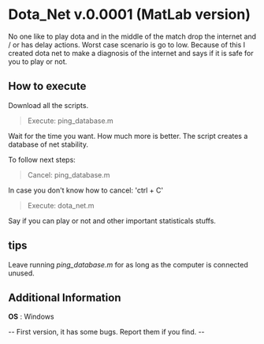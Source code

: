 # Dota_Net v.0.0001   (MatLab version) 

No one like to play dota and in the middle of the match drop the internet and / or has delay actions. Worst case scenario is go to low. Because of this I created dota net to make a diagnosis of the internet and says if it is safe for you to play or not.

## How to execute

Download all the scripts.

> Execute: ping_database.m

Wait for the time you want. How much more is better. The script creates a database of net stability.

To follow next steps:

> Cancel: ping_database.m

In case you don't know how to cancel: 'ctrl + C'

> Execute: dota_net.m

Say if you can play or not and other important statisticals stuffs.

## tips

Leave running _ping_database.m_ for as long as the computer is connected unused.

## Additional Information

**OS** : Windows

-- First version, it has some bugs. Report them if you find.  --
